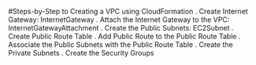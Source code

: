 #Steps-by-Step to Creating a VPC using CloudFormation
. Create Internet Gateway: InternetGateway
. Attach the Internet Gateway to the VPC: InternetGatewayAttachment
. Create the Public Subnets: EC2Subnet
. Create Public Route Table
. Add Public Route to the Public Route Table
. Associate the Public Subnets with the Public Route Table
. Create the Private Subnets
. Create the Security Groups

